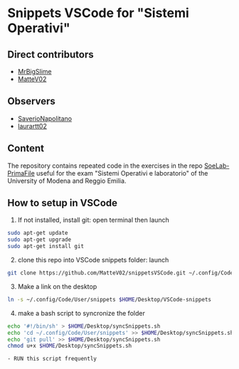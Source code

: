 # Snippets VSCode for "Sistemi Operativi"

## Direct contributors
- [MrBigSlime](https://github.com/MrBigSlime)
- [MatteV02](https://github.com/MatteV02)

## Observers
- [SaverioNapolitano](https://github.com/SaverioNapolitano)
- [laurartt02](https://github.com/laurartt02)

## Content
The repository contains repeated code in the exercises in the repo [SoeLab-PrimaFile](https://github.com/MatteV02/SOeLab-PrimaFila) useful for the exam "Sistemi Operativi e laboratorio" of the University of Modena and Reggio Emilia.

## How to setup in VSCode
1. If not installed, install git: open terminal then launch
```bash
sudo apt-get update
sudo apt-get upgrade
sudo apt-get install git
```
2. clone this repo into VSCode snippets folder: launch
```bash
git clone https://github.com/MatteV02/snippetsVSCode.git ~/.config/Code/User/snippets
```
3. Make a link on the desktop
```bash
ln -s ~/.config/Code/User/snippets $HOME/Desktop/VSCode-snippets
```
4. make a bash script to syncronize the folder
```bash
echo '#!/bin/sh' > $HOME/Desktop/syncSnippets.sh
echo 'cd ~/.config/Code/User/snippets' >> $HOME/Desktop/syncSnippets.sh
echo 'git pull' >> $HOME/Desktop/syncSnippets.sh
chmod u+x $HOME/Desktop/syncSnippets.sh
```
    - RUN this script frequently
